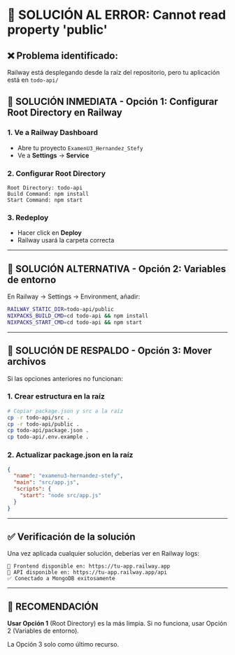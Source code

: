 # 🚨 SOLUCIÓN AL ERROR: Cannot read property 'public'

## ❌ **Problema identificado:**
Railway está desplegando desde la raíz del repositorio, pero tu aplicación está en `todo-api/`

## 🔧 **SOLUCIÓN INMEDIATA - Opción 1: Configurar Root Directory en Railway**

### 1. **Ve a Railway Dashboard**
- Abre tu proyecto `ExamenU3_Hernandez_Stefy`
- Ve a **Settings** → **Service**

### 2. **Configurar Root Directory**
```
Root Directory: todo-api
Build Command: npm install
Start Command: npm start
```

### 3. **Redeploy**
- Hacer click en **Deploy**
- Railway usará la carpeta correcta

---

## 🔧 **SOLUCIÓN ALTERNATIVA - Opción 2: Variables de entorno**

En Railway → Settings → Environment, añadir:
```bash
RAILWAY_STATIC_DIR=todo-api/public
NIXPACKS_BUILD_CMD=cd todo-api && npm install
NIXPACKS_START_CMD=cd todo-api && npm start
```

---

## 🔧 **SOLUCIÓN DE RESPALDO - Opción 3: Mover archivos**

Si las opciones anteriores no funcionan:

### 1. **Crear estructura en la raíz**
```bash
# Copiar package.json y src a la raíz
cp -r todo-api/src .
cp -r todo-api/public .
cp todo-api/package.json .
cp todo-api/.env.example .
```

### 2. **Actualizar package.json en la raíz**
```json
{
  "name": "examenu3-hernandez-stefy",
  "main": "src/app.js",
  "scripts": {
    "start": "node src/app.js"
  }
}
```

---

## ✅ **Verificación de la solución**

Una vez aplicada cualquier solución, deberías ver en Railway logs:
```
📱 Frontend disponible en: https://tu-app.railway.app
🔌 API disponible en: https://tu-app.railway.app/api
✅ Conectado a MongoDB exitosamente
```

---

## 🎯 **RECOMENDACIÓN**

**Usar Opción 1** (Root Directory) es la más limpia. Si no funciona, usar Opción 2 (Variables de entorno).

La Opción 3 solo como último recurso.
